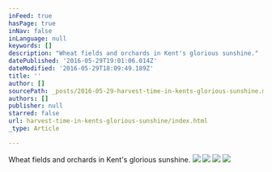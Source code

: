 ```yaml
---
inFeed: true
hasPage: true
inNav: false
inLanguage: null
keywords: []
description: "Wheat fields and orchards in Kent's glorious sunshine."
datePublished: '2016-05-29T19:01:06.014Z'
dateModified: '2016-05-29T18:09:49.189Z'
title: ''
author: []
sourcePath: _posts/2016-05-29-harvest-time-in-kents-glorious-sunshine.md
authors: []
publisher: null
starred: false
url: harvest-time-in-kents-glorious-sunshine/index.html
_type: Article

---
```

Wheat fields and orchards in Kent's glorious sunshine.
![](https://the-grid-user-content.s3-us-west-2.amazonaws.com/2e50edfc-31b6-4479-af00-38f9de51687e.jpg)
![](https://the-grid-user-content.s3-us-west-2.amazonaws.com/882eecad-d202-44b2-9d2f-e0e11d599c3b.jpg)
![](https://the-grid-user-content.s3-us-west-2.amazonaws.com/394341d3-ed75-4e37-9bc2-7c868d3f56f1.jpg)
![](https://the-grid-user-content.s3-us-west-2.amazonaws.com/819e09aa-c88b-497d-9676-f7d95c82fbc0.jpg)